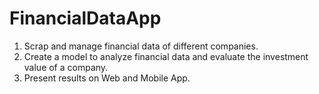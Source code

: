# FinancialDataApp
1. Scrap and manage financial data of different companies.
2. Create a model to analyze financial data and evaluate the investment value of a company.
3. Present results on Web and Mobile App.
